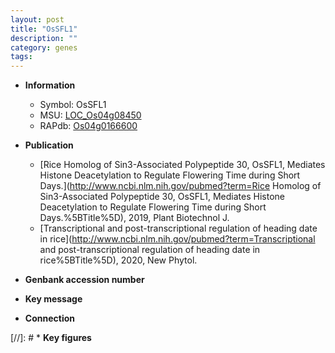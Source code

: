 ```yaml
---
layout: post
title: "OsSFL1"
description: ""
category: genes
tags: 
---
```


* **Information**  
    + Symbol: OsSFL1  
    + MSU: [LOC_Os04g08450](http://rice.plantbiology.msu.edu/cgi-bin/ORF_infopage.cgi?orf=LOC_Os04g08450)  
    + RAPdb: [Os04g0166600](http://rapdb.dna.affrc.go.jp/viewer/gbrowse_details/irgsp1?name=Os04g0166600)  

* **Publication**  
    + [Rice Homolog of Sin3-Associated Polypeptide 30, OsSFL1, Mediates Histone Deacetylation to Regulate Flowering Time during Short Days.](http://www.ncbi.nlm.nih.gov/pubmed?term=Rice Homolog of Sin3-Associated Polypeptide 30, OsSFL1, Mediates Histone Deacetylation to Regulate Flowering Time during Short Days.%5BTitle%5D), 2019, Plant Biotechnol J.
    + [Transcriptional and post-transcriptional regulation of heading date in rice](http://www.ncbi.nlm.nih.gov/pubmed?term=Transcriptional and post-transcriptional regulation of heading date in rice%5BTitle%5D), 2020, New Phytol.

* **Genbank accession number**  

* **Key message**  

* **Connection**  

[//]: # * **Key figures**  


